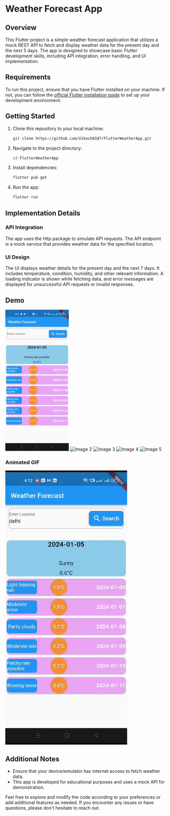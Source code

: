 # Weather Forecast App

## Overview

This Flutter project is a simple weather forecast application that utilizes a mock REST API to fetch and display weather data for the present day and the next 5 days. The app is designed to showcase basic Flutter development skills, including API integration, error handling, and UI implementation.

## Requirements

To run this project, ensure that you have Flutter installed on your machine. If not, you can follow the [official Flutter installation guide](https://flutter.dev/docs/get-started/install) to set up your development environment.

## Getting Started

1. Clone this repository to your local machine:

   ```bash
   git clone https://github.com/Vikesh8107/FlutterWeatherApp.git
   ```

2. Navigate to the project directory:

   ```bash
   cd FlutterWeatherApp
   ```

3. Install dependencies:

   ```bash
   flutter pub get
   ```

4. Run the app:

   ```bash
   flutter run
   ```

## Implementation Details

### API Integration

The app uses the http package to simulate API requests. The API endpoint is a mock service that provides weather data for the specified location.



### UI Design

The UI displays weather details for the present day and the next 7 days. It includes temperature, condition, humidity, and other relevant information. A loading indicator is shown while fetching data, and error messages are displayed for unsuccessful API requests or invalid responses.

## Demo 

<img src="assets/1.jpeg" alt="Image 1" width="200" />
<img src="assets/2.jpg" alt="Image 2" width="200" />
<img src="assets/3.jpg" alt="Image 3" width="200" />
<img src="assets/4.jpg" alt="Image 4" width="200" />
<img src="assets/5.jpg" alt="Image 5" width="200" />

### Animated GIF

![Animated GIF](assets/gif.gif)




## Additional Notes

- Ensure that your device/emulator has internet access to fetch weather data.
- This app is developed for educational purposes and uses a mock API for demonstration.

Feel free to explore and modify the code according to your preferences or add additional features as needed. If you encounter any issues or have questions, please don't hesitate to reach out.
